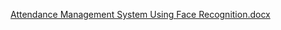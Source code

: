 [Attendance Management System Using Face Recognition.docx](https://github.com/Sowji000/Attendance_Management_System_Using_Face_Recognition/files/11210234/Attendance.Management.System.Using.Face.Recognition.docx)

